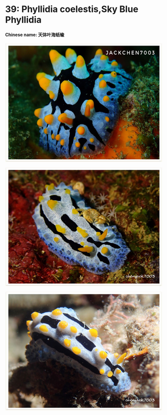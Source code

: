 # 39: Phyllidia coelestis,Sky Blue Phyllidia

#### Chinese name: **天体叶海蛞蝓**

![](../../.gitbook/assets/sea-blue-phyllidia.jpg)

![](../../.gitbook/assets/sky-blue-phyllidia.jpg)

![](../../.gitbook/assets/sky-blue-phyllidia2.jpg)

